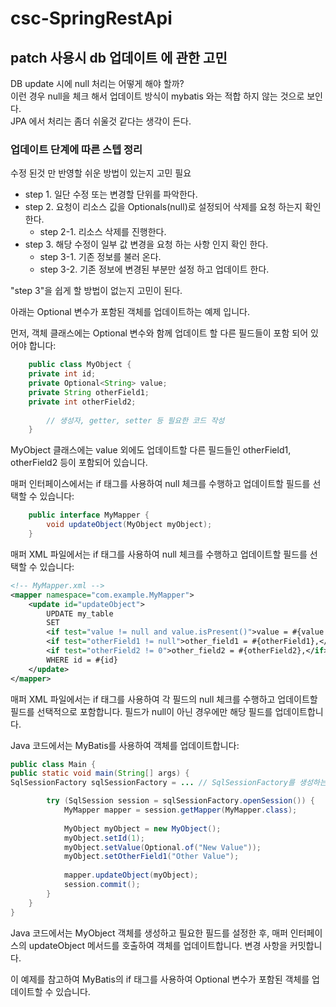 # csc-SpringRestApi



## patch 사용시 db 업데이트 에 관한 고민

DB update 시에 null 처리는 어떻게 해야 할까?  
이런 경우 null을 체크 해서 업데이트 방식이 mybatis 와는 적합 하지 않는 것으로 보인다.   
JPA 에서 처리는 좀더 쉬울것 같다는 생각이 든다.

### 업데이트 단계에 따른 스텝 정리 
수정 된것 만 반영할 쉬운 방법이 있는지 고민 필요


* step 1. 일단 수정 또는 변경할 단위를 파악한다.  
* step 2. 요청이 리소스 깂을 Optionals(null)로 설정되어  삭제를 요청 하는지 확인 한다.    
    - step 2-1. 리소스 삭제를 진행한다.  
* step 3. 해당 수정이 일부 값 변경을 요청 하는 사항 인지 확인 한다.  
    - step 3-1. 기존 정보를 불러 온다.  
    - step 3-2. 기존 정보에 변경된 부분만 설정 하고 업데이트 한다.  

"step 3"을 쉽게 할 방법이 없는지 고민이 된다.


아래는 Optional 변수가 포함된 객체를 업데이트하는 예제 입니다.

먼저, 객체 클래스에는 Optional 변수와 함께 업데이트 할 다른 필드들이 포함 되어 있어야 합니다:
```java
    public class MyObject {
    private int id;
    private Optional<String> value;
    private String otherField1;
    private int otherField2;
    
        // 생성자, getter, setter 등 필요한 코드 작성
    }

```

MyObject 클래스에는 value 외에도 업데이트할 다른 필드들인 otherField1, otherField2 등이 포함되어 있습니다.

매퍼 인터페이스에서는 if 태그를 사용하여 null 체크를 수행하고 업데이트할 필드를 선택할 수 있습니다:

```java
    public interface MyMapper {
        void updateObject(MyObject myObject);
    }
```
매퍼 XML 파일에서는 if 태그를 사용하여 null 체크를 수행하고 업데이트할 필드를 선택할 수 있습니다:

```xml
<!-- MyMapper.xml -->
<mapper namespace="com.example.MyMapper">
    <update id="updateObject">
        UPDATE my_table
        SET
        <if test="value != null and value.isPresent()">value = #{value.get()},</if>
        <if test="otherField1 != null">other_field1 = #{otherField1},</if>
        <if test="otherField2 != 0">other_field2 = #{otherField2},</if>
        WHERE id = #{id}
    </update>
</mapper>
```

매퍼 XML 파일에서는 if 태그를 사용하여 각 필드의 null 체크를 수행하고 업데이트할 필드를 선택적으로 포함합니다. 필드가 null이 아닌 경우에만 해당 필드를 업데이트합니다.

Java 코드에서는 MyBatis를 사용하여 객체를 업데이트합니다:

```java
public class Main {
public static void main(String[] args) {
SqlSessionFactory sqlSessionFactory = ... // SqlSessionFactory를 생성하는 코드

        try (SqlSession session = sqlSessionFactory.openSession()) {
            MyMapper mapper = session.getMapper(MyMapper.class);
            
            MyObject myObject = new MyObject();
            myObject.setId(1);
            myObject.setValue(Optional.of("New Value"));
            myObject.setOtherField1("Other Value");
            
            mapper.updateObject(myObject);
            session.commit();
        }
    }
}
```
Java 코드에서는 MyObject 객체를 생성하고 필요한 필드를 설정한 후, 매퍼 인터페이스의 updateObject 메서드를 호출하여 객체를 업데이트합니다. 변경 사항을 커밋합니다.

이 예제를 참고하여 MyBatis의 if 태그를 사용하여 Optional 변수가 포함된 객체를 업데이트할 수 있습니다.
